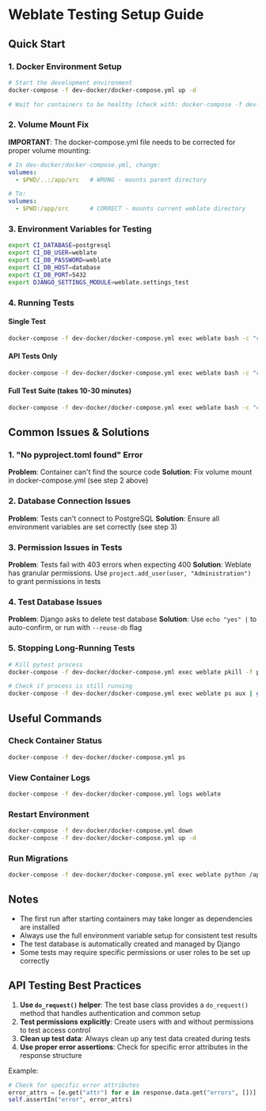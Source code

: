 # Weblate Testing Setup Guide

## Quick Start

### 1. Docker Environment Setup
```bash
# Start the development environment
docker-compose -f dev-docker/docker-compose.yml up -d

# Wait for containers to be healthy (check with: docker-compose -f dev-docker/docker-compose.yml ps)
```

### 2. Volume Mount Fix
**IMPORTANT**: The docker-compose.yml file needs to be corrected for proper volume mounting:

```yaml
# In dev-docker/docker-compose.yml, change:
volumes:
  - $PWD/..:/app/src   # WRONG - mounts parent directory

# To:
volumes:
  - $PWD:/app/src      # CORRECT - mounts current weblate directory
```

### 3. Environment Variables for Testing
```bash
export CI_DATABASE=postgresql
export CI_DB_USER=weblate
export CI_DB_PASSWORD=weblate
export CI_DB_HOST=database
export CI_DB_PORT=5432
export DJANGO_SETTINGS_MODULE=weblate.settings_test
```

### 4. Running Tests

#### Single Test
```bash
docker-compose -f dev-docker/docker-compose.yml exec weblate bash -c "cd /app/src && export CI_DATABASE=postgresql && export CI_DB_USER=weblate && export CI_DB_PASSWORD=weblate && export CI_DB_HOST=database && export CI_DB_PORT=5432 && export DJANGO_SETTINGS_MODULE=weblate.settings_test && pytest weblate/api/tests.py::CategoryAPITest::test_bulk_add_label -v"
```

#### API Tests Only
```bash
docker-compose -f dev-docker/docker-compose.yml exec weblate bash -c "cd /app/src && export CI_DATABASE=postgresql && export CI_DB_USER=weblate && export CI_DB_PASSWORD=weblate && export CI_DB_HOST=database && export CI_DB_PORT=5432 && export DJANGO_SETTINGS_MODULE=weblate.settings_test && pytest weblate/api/ -v"
```

#### Full Test Suite (takes 10-30 minutes)
```bash
docker-compose -f dev-docker/docker-compose.yml exec weblate bash -c "cd /app/src && export CI_DATABASE=postgresql && export CI_DB_USER=weblate && export CI_DB_PASSWORD=weblate && export CI_DB_HOST=database && export CI_DB_PORT=5432 && export DJANGO_SETTINGS_MODULE=weblate.settings_test && pytest -v"
```

## Common Issues & Solutions

### 1. "No pyproject.toml found" Error
**Problem**: Container can't find the source code
**Solution**: Fix volume mount in docker-compose.yml (see step 2 above)

### 2. Database Connection Issues
**Problem**: Tests can't connect to PostgreSQL
**Solution**: Ensure all environment variables are set correctly (see step 3)

### 3. Permission Issues in Tests
**Problem**: Tests fail with 403 errors when expecting 400
**Solution**: Weblate has granular permissions. Use `project.add_user(user, "Administration")` to grant permissions in tests

### 4. Test Database Issues
**Problem**: Django asks to delete test database
**Solution**: Use `echo "yes" |` to auto-confirm, or run with `--reuse-db` flag

### 5. Stopping Long-Running Tests
```bash
# Kill pytest process
docker-compose -f dev-docker/docker-compose.yml exec weblate pkill -f pytest

# Check if process is still running
docker-compose -f dev-docker/docker-compose.yml exec weblate ps aux | grep pytest
```

## Useful Commands

### Check Container Status
```bash
docker-compose -f dev-docker/docker-compose.yml ps
```

### View Container Logs
```bash
docker-compose -f dev-docker/docker-compose.yml logs weblate
```

### Restart Environment
```bash
docker-compose -f dev-docker/docker-compose.yml down
docker-compose -f dev-docker/docker-compose.yml up -d
```

### Run Migrations
```bash
docker-compose -f dev-docker/docker-compose.yml exec weblate python /app/src/manage.py migrate
```

## Notes

- The first run after starting containers may take longer as dependencies are installed
- Always use the full environment variable setup for consistent test results
- The test database is automatically created and managed by Django
- Some tests may require specific permissions or user roles to be set up correctly

## API Testing Best Practices

1. **Use `do_request()` helper**: The test base class provides a `do_request()` method that handles authentication and common setup
2. **Test permissions explicitly**: Create users with and without permissions to test access control
3. **Clean up test data**: Always clean up any test data created during tests
4. **Use proper error assertions**: Check for specific error attributes in the response structure

Example:
```python
# Check for specific error attributes
error_attrs = [e.get("attr") for e in response.data.get("errors", [])]
self.assertIn("error", error_attrs)
```
